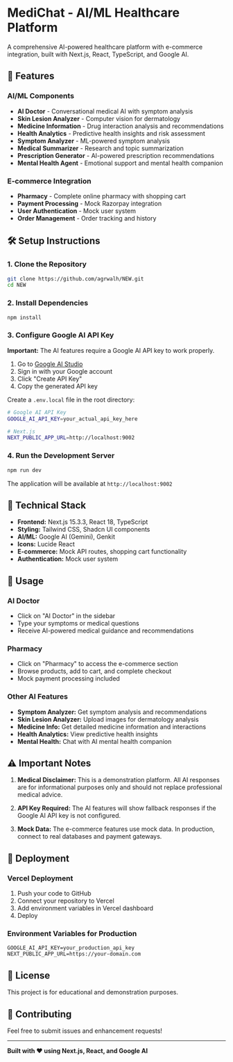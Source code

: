 # MediChat - AI/ML Healthcare Platform

A comprehensive AI-powered healthcare platform with e-commerce integration, built with Next.js, React, TypeScript, and Google AI.

## 🚀 Features

### AI/ML Components
- **AI Doctor** - Conversational medical AI with symptom analysis
- **Skin Lesion Analyzer** - Computer vision for dermatology
- **Medicine Information** - Drug interaction analysis and recommendations
- **Health Analytics** - Predictive health insights and risk assessment
- **Symptom Analyzer** - ML-powered symptom analysis
- **Medical Summarizer** - Research and topic summarization
- **Prescription Generator** - AI-powered prescription recommendations
- **Mental Health Agent** - Emotional support and mental health companion

### E-commerce Integration
- **Pharmacy** - Complete online pharmacy with shopping cart
- **Payment Processing** - Mock Razorpay integration
- **User Authentication** - Mock user system
- **Order Management** - Order tracking and history

## 🛠️ Setup Instructions

### 1. Clone the Repository
```bash
git clone https://github.com/agrwalh/NEW.git
cd NEW
```

### 2. Install Dependencies
```bash
npm install
```

### 3. Configure Google AI API Key

**Important:** The AI features require a Google AI API key to work properly.

1. Go to [Google AI Studio](https://makersuite.google.com/app/apikey)
2. Sign in with your Google account
3. Click "Create API Key"
4. Copy the generated API key

Create a `.env.local` file in the root directory:
```bash
# Google AI API Key
GOOGLE_AI_API_KEY=your_actual_api_key_here

# Next.js
NEXT_PUBLIC_APP_URL=http://localhost:9002
```

### 4. Run the Development Server
```bash
npm run dev
```

The application will be available at `http://localhost:9002`

## 🔧 Technical Stack

- **Frontend:** Next.js 15.3.3, React 18, TypeScript
- **Styling:** Tailwind CSS, Shadcn UI components
- **AI/ML:** Google AI (Gemini), Genkit
- **Icons:** Lucide React
- **E-commerce:** Mock API routes, shopping cart functionality
- **Authentication:** Mock user system

## 📱 Usage

### AI Doctor
- Click on "AI Doctor" in the sidebar
- Type your symptoms or medical questions
- Receive AI-powered medical guidance and recommendations

### Pharmacy
- Click on "Pharmacy" to access the e-commerce section
- Browse products, add to cart, and complete checkout
- Mock payment processing included

### Other AI Features
- **Symptom Analyzer:** Get symptom analysis and recommendations
- **Skin Lesion Analyzer:** Upload images for dermatology analysis
- **Medicine Info:** Get detailed medicine information and interactions
- **Health Analytics:** View predictive health insights
- **Mental Health:** Chat with AI mental health companion

## ⚠️ Important Notes

1. **Medical Disclaimer:** This is a demonstration platform. All AI responses are for informational purposes only and should not replace professional medical advice.

2. **API Key Required:** The AI features will show fallback responses if the Google AI API key is not configured.

3. **Mock Data:** The e-commerce features use mock data. In production, connect to real databases and payment gateways.

## 🚀 Deployment

### Vercel Deployment
1. Push your code to GitHub
2. Connect your repository to Vercel
3. Add environment variables in Vercel dashboard
4. Deploy

### Environment Variables for Production
```
GOOGLE_AI_API_KEY=your_production_api_key
NEXT_PUBLIC_APP_URL=https://your-domain.com
```

## 📄 License

This project is for educational and demonstration purposes.

## 🤝 Contributing

Feel free to submit issues and enhancement requests!

---

**Built with ❤️ using Next.js, React, and Google AI**
